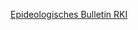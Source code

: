 [Epideologisches Bulletin RKI](https://www.rki.de/DE/Content/Infekt/EpidBull/Archiv/2020/Ausgaben/17_20.pdf;jsessionid=B1A1185875A84B6BE2C1B6CEDD87D97D.internet121?__blob=publicationFile)
